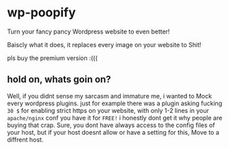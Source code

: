 # wp-poopify

Turn your fancy pancy Wordpress website to even better!

Baiscly what it does, it replaces every image on your website to Shit!

pls buy the premium version :(((




## hold on, whats goin on?

Well, if you didnt sense my sarcasm and immature me,
i wanted to Mock every wordpress plugins. just for example there was a plugin asking fucking `30 $` for enabling strict https on your website, with only 1-2 lines in your `apache/nginx` conf you have it for `FREE!` i honestly dont get it why people are buying that crap. Sure, you dont have always access to the config files of your host, but if your host doesnt allow or have a setting for this, Move to a diffrent host.

